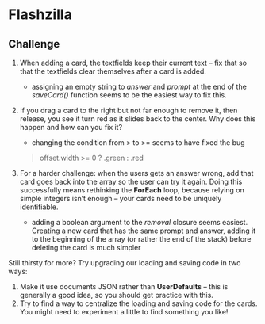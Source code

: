 # Flashzilla

## Challenge

1. When adding a card, the textfields keep their current text – fix that so that the textfields clear themselves after a card is added.
    - assigning an empty string to *answer* and *prompt* at the end of the *saveCard()* function seems to be the easiest way to fix this.

2. If you drag a card to the right but not far enough to remove it, then release, you see it turn red as it slides back to the center. Why does this happen and how can you fix it?
    - changing the condition from > to >= seems to have fixed the bug
    > offset.width >= 0 ? .green : .red

3. For a harder challenge: when the users gets an answer wrong, add that card goes back into the array so the user can try it again. Doing this successfully means rethinking the **ForEach** loop, because relying on simple integers isn’t enough – your cards need to be uniquely identifiable.
    - adding a boolean argument to the *removal* closure seems easiest. Creating a new card that has the same prompt and answer, adding it to the beginning of the array (or rather the end of the stack) before deleting the card is much simpler

Still thirsty for more? Try upgrading our loading and saving code in two ways:

1. Make it use documents JSON rather than **UserDefaults** – this is generally a good idea, so you should get practice with this.
2. Try to find a way to centralize the loading and saving code for the cards. You might need to experiment a little to find something you like!